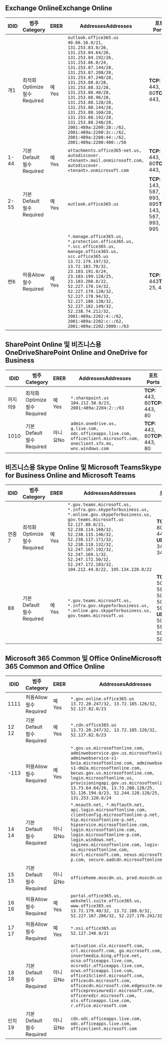<!--THIS FILE IS AUTOMATICALLY GENERATED. MANUAL CHANGES WILL BE OVERWRITTEN.-->
<!--Please contact the Office 365 Endpoints team with any questions.-->
<!--USGovGCCHigh endpoints version 2019022800-->
<!--File generated 2019-03-12 12:08:24.8637-->

## <a name="exchange-online"></a><span data-ttu-id="6858f-101">Exchange Online</span><span class="sxs-lookup"><span data-stu-id="6858f-101">Exchange Online</span></span>

<span data-ttu-id="6858f-102">ID</span><span class="sxs-lookup"><span data-stu-id="6858f-102">ID</span></span> | <span data-ttu-id="6858f-103">범주</span><span class="sxs-lookup"><span data-stu-id="6858f-103">Category</span></span> | <span data-ttu-id="6858f-104">ER</span><span class="sxs-lookup"><span data-stu-id="6858f-104">ER</span></span> | <span data-ttu-id="6858f-105">Addresses</span><span class="sxs-lookup"><span data-stu-id="6858f-105">Addresses</span></span> | <span data-ttu-id="6858f-106">포트</span><span class="sxs-lookup"><span data-stu-id="6858f-106">Ports</span></span>
-- | -------------------- | --- | ------------------------------------------------------------------------------------------------------------------------------------------------------------------------------------------------------------------------------------------------------------------------------------------------------------------------------------------------------------------------------------------------------------------------------------------------ | -------------------------------
<span data-ttu-id="6858f-107">개</span><span class="sxs-lookup"><span data-stu-id="6858f-107">1</span></span> | <span data-ttu-id="6858f-108">최적화</span><span class="sxs-lookup"><span data-stu-id="6858f-108">Optimize</span></span><BR><span data-ttu-id="6858f-109">필수</span><span class="sxs-lookup"><span data-stu-id="6858f-109">Required</span></span> | <span data-ttu-id="6858f-110">예</span><span class="sxs-lookup"><span data-stu-id="6858f-110">Yes</span></span> | `outlook.office365.us`<BR>`40.66.16.0/21, 131.253.83.0/26, 131.253.84.64/26, 131.253.84.192/26, 131.253.86.0/24, 131.253.87.144/28, 131.253.87.208/28, 131.253.87.240/28, 131.253.88.0/28, 131.253.88.32/28, 131.253.88.48/28, 131.253.88.96/28, 131.253.88.128/28, 131.253.88.144/28, 131.253.88.160/28, 131.253.88.192/28, 131.253.88.240/28, 2001:489a:2200:28::/62, 2001:489a:2200:3c::/62, 2001:489a:2200:44::/62, 2001:489a:2200:400::/56` | <span data-ttu-id="6858f-111">**TCP:** 443, 80</span><span class="sxs-lookup"><span data-stu-id="6858f-111">**TCP:** 443, 80</span></span>
<span data-ttu-id="6858f-112">1-4</span><span class="sxs-lookup"><span data-stu-id="6858f-112">4</span></span> | <span data-ttu-id="6858f-113">기본</span><span class="sxs-lookup"><span data-stu-id="6858f-113">Default</span></span><BR><span data-ttu-id="6858f-114">필수</span><span class="sxs-lookup"><span data-stu-id="6858f-114">Required</span></span> | <span data-ttu-id="6858f-115">예</span><span class="sxs-lookup"><span data-stu-id="6858f-115">Yes</span></span> | `attachments.office365-net.us, autodiscover.<tenant>.mail.onmicrosoft.com, autodiscover.<tenant>.onmicrosoft.com` | <span data-ttu-id="6858f-116">**TCP:** 443, 80</span><span class="sxs-lookup"><span data-stu-id="6858f-116">**TCP:** 443, 80</span></span>
<span data-ttu-id="6858f-117">2-5</span><span class="sxs-lookup"><span data-stu-id="6858f-117">5</span></span> | <span data-ttu-id="6858f-118">기본</span><span class="sxs-lookup"><span data-stu-id="6858f-118">Default</span></span><BR><span data-ttu-id="6858f-119">필수</span><span class="sxs-lookup"><span data-stu-id="6858f-119">Required</span></span> | <span data-ttu-id="6858f-120">예</span><span class="sxs-lookup"><span data-stu-id="6858f-120">Yes</span></span> | `outlook.office365.us` | <span data-ttu-id="6858f-121">**TCP:** 143, 25, 587, 993, 995</span><span class="sxs-lookup"><span data-stu-id="6858f-121">**TCP:** 143, 25, 587, 993, 995</span></span>
<span data-ttu-id="6858f-122">번</span><span class="sxs-lookup"><span data-stu-id="6858f-122">6</span></span> | <span data-ttu-id="6858f-123">허용</span><span class="sxs-lookup"><span data-stu-id="6858f-123">Allow</span></span><BR><span data-ttu-id="6858f-124">필수</span><span class="sxs-lookup"><span data-stu-id="6858f-124">Required</span></span> | <span data-ttu-id="6858f-125">예</span><span class="sxs-lookup"><span data-stu-id="6858f-125">Yes</span></span> | `*.manage.office365.us, *.protection.office365.us, *.scc.office365.us, manage.office365.us, scc.office365.us`<BR>`13.72.179.197/32, 13.72.183.70/32, 23.103.191.0/24, 23.103.199.128/25, 23.103.208.0/22, 52.227.170.14/32, 52.227.170.120/32, 52.227.178.94/32, 52.227.180.138/32, 52.227.182.149/32, 52.238.74.212/32, 2001:489a:2202:4::/62, 2001:489a:2202:c::/62, 2001:489a:2202:2000::/63` | <span data-ttu-id="6858f-126">**TCP:** 25, 443</span><span class="sxs-lookup"><span data-stu-id="6858f-126">**TCP:** 25, 443</span></span>

## <a name="sharepoint-online-and-onedrive-for-business"></a><span data-ttu-id="6858f-127">SharePoint Online 및 비즈니스용 OneDrive</span><span class="sxs-lookup"><span data-stu-id="6858f-127">SharePoint Online and OneDrive for Business</span></span>

<span data-ttu-id="6858f-128">ID</span><span class="sxs-lookup"><span data-stu-id="6858f-128">ID</span></span> | <span data-ttu-id="6858f-129">범주</span><span class="sxs-lookup"><span data-stu-id="6858f-129">Category</span></span> | <span data-ttu-id="6858f-130">ER</span><span class="sxs-lookup"><span data-stu-id="6858f-130">ER</span></span> | <span data-ttu-id="6858f-131">Addresses</span><span class="sxs-lookup"><span data-stu-id="6858f-131">Addresses</span></span> | <span data-ttu-id="6858f-132">포트</span><span class="sxs-lookup"><span data-stu-id="6858f-132">Ports</span></span>
-- | -------------------- | --- | ----------------------------------------------------------------------------------------------------------------------- | ----------------
<span data-ttu-id="6858f-133">까지의</span><span class="sxs-lookup"><span data-stu-id="6858f-133">9</span></span> | <span data-ttu-id="6858f-134">최적화</span><span class="sxs-lookup"><span data-stu-id="6858f-134">Optimize</span></span><BR><span data-ttu-id="6858f-135">필수</span><span class="sxs-lookup"><span data-stu-id="6858f-135">Required</span></span> | <span data-ttu-id="6858f-136">예</span><span class="sxs-lookup"><span data-stu-id="6858f-136">Yes</span></span> | `*.sharepoint.us`<BR>`104.212.50.0/23, 2001:489a:2204:2::/63` | <span data-ttu-id="6858f-137">**TCP:** 443, 80</span><span class="sxs-lookup"><span data-stu-id="6858f-137">**TCP:** 443, 80</span></span>
<span data-ttu-id="6858f-138">10</span><span class="sxs-lookup"><span data-stu-id="6858f-138">10</span></span> | <span data-ttu-id="6858f-139">기본</span><span class="sxs-lookup"><span data-stu-id="6858f-139">Default</span></span><BR><span data-ttu-id="6858f-140">필수</span><span class="sxs-lookup"><span data-stu-id="6858f-140">Required</span></span> | <span data-ttu-id="6858f-141">아니요</span><span class="sxs-lookup"><span data-stu-id="6858f-141">No</span></span> | `admin.onedrive.us, g.live.com, odc.officeapps.live.com, officeclient.microsoft.com, oneclient.sfx.ms, wns.windows.com` | <span data-ttu-id="6858f-142">**TCP:** 443, 80</span><span class="sxs-lookup"><span data-stu-id="6858f-142">**TCP:** 443, 80</span></span>

## <a name="skype-for-business-online-and-microsoft-teams"></a><span data-ttu-id="6858f-143">비즈니스용 Skype Online 및 Microsoft Teams</span><span class="sxs-lookup"><span data-stu-id="6858f-143">Skype for Business Online and Microsoft Teams</span></span>

<span data-ttu-id="6858f-144">ID</span><span class="sxs-lookup"><span data-stu-id="6858f-144">ID</span></span> | <span data-ttu-id="6858f-145">범주</span><span class="sxs-lookup"><span data-stu-id="6858f-145">Category</span></span> | <span data-ttu-id="6858f-146">ER</span><span class="sxs-lookup"><span data-stu-id="6858f-146">ER</span></span> | <span data-ttu-id="6858f-147">Addresses</span><span class="sxs-lookup"><span data-stu-id="6858f-147">Addresses</span></span> | <span data-ttu-id="6858f-148">포트</span><span class="sxs-lookup"><span data-stu-id="6858f-148">Ports</span></span>
-- | -------------------- | --- | --------------------------------------------------------------------------------------------------------------------------------------------------------------------------------------------------------------------------------------------------------------------------------------------------------------------------------- | --------------------------------------------------
<span data-ttu-id="6858f-149">연중</span><span class="sxs-lookup"><span data-stu-id="6858f-149">7</span></span> | <span data-ttu-id="6858f-150">최적화</span><span class="sxs-lookup"><span data-stu-id="6858f-150">Optimize</span></span><BR><span data-ttu-id="6858f-151">필수</span><span class="sxs-lookup"><span data-stu-id="6858f-151">Required</span></span> | <span data-ttu-id="6858f-152">예</span><span class="sxs-lookup"><span data-stu-id="6858f-152">Yes</span></span> | `*.gov.teams.microsoft.us, *.infra.gov.skypeforbusiness.us, *.online.gov.skypeforbusiness.us, gov.teams.microsoft.us`<BR>`52.127.88.0/21, 52.238.114.160/32, 52.238.115.146/32, 52.238.117.171/32, 52.238.118.132/32, 52.247.167.192/32, 52.247.169.1/32, 52.247.172.50/32, 52.247.172.103/32, 104.212.44.0/22, 195.134.228.0/22` | <span data-ttu-id="6858f-153">**TCP:** 443, 80</span><span class="sxs-lookup"><span data-stu-id="6858f-153">**TCP:** 443, 80</span></span><BR><span data-ttu-id="6858f-154">**UDP:** 3478</span><span class="sxs-lookup"><span data-stu-id="6858f-154">**UDP:** 3478</span></span>
<span data-ttu-id="6858f-155">8</span><span class="sxs-lookup"><span data-stu-id="6858f-155">8</span></span> | <span data-ttu-id="6858f-156">기본</span><span class="sxs-lookup"><span data-stu-id="6858f-156">Default</span></span><BR><span data-ttu-id="6858f-157">필수</span><span class="sxs-lookup"><span data-stu-id="6858f-157">Required</span></span> | <span data-ttu-id="6858f-158">예</span><span class="sxs-lookup"><span data-stu-id="6858f-158">Yes</span></span> | `*.gov.teams.microsoft.us, *.infra.gov.skypeforbusiness.us, *.online.gov.skypeforbusiness.us, gov.teams.microsoft.us` | <span data-ttu-id="6858f-159">**TCP:** 5061, 50000-59999</span><span class="sxs-lookup"><span data-stu-id="6858f-159">**TCP:** 5061, 50000-59999</span></span><BR><span data-ttu-id="6858f-160">**UDP:** 50000-59999</span><span class="sxs-lookup"><span data-stu-id="6858f-160">**UDP:** 50000-59999</span></span>

## <a name="microsoft-365-common-and-office-online"></a><span data-ttu-id="6858f-161">Microsoft 365 Common 및 Office Online</span><span class="sxs-lookup"><span data-stu-id="6858f-161">Microsoft 365 Common and Office Online</span></span>

<span data-ttu-id="6858f-162">ID</span><span class="sxs-lookup"><span data-stu-id="6858f-162">ID</span></span> | <span data-ttu-id="6858f-163">범주</span><span class="sxs-lookup"><span data-stu-id="6858f-163">Category</span></span> | <span data-ttu-id="6858f-164">ER</span><span class="sxs-lookup"><span data-stu-id="6858f-164">ER</span></span> | <span data-ttu-id="6858f-165">Addresses</span><span class="sxs-lookup"><span data-stu-id="6858f-165">Addresses</span></span> | <span data-ttu-id="6858f-166">포트</span><span class="sxs-lookup"><span data-stu-id="6858f-166">Ports</span></span>
-- | ------------------- | --- | ---------------------------------------------------------------------------------------------------------------------------------------------------------------------------------------------------------------------------------------------------------------------------------------------------------------------------------------------------------------------------------------------- | ----------------
<span data-ttu-id="6858f-167">11</span><span class="sxs-lookup"><span data-stu-id="6858f-167">11</span></span> | <span data-ttu-id="6858f-168">허용</span><span class="sxs-lookup"><span data-stu-id="6858f-168">Allow</span></span><BR><span data-ttu-id="6858f-169">필수</span><span class="sxs-lookup"><span data-stu-id="6858f-169">Required</span></span> | <span data-ttu-id="6858f-170">예</span><span class="sxs-lookup"><span data-stu-id="6858f-170">Yes</span></span> | `*.gov.online.office365.us`<BR>`13.72.20.247/32, 13.72.185.126/32, 52.127.82.0/23` | <span data-ttu-id="6858f-171">**TCP:** 443</span><span class="sxs-lookup"><span data-stu-id="6858f-171">**TCP:** 443</span></span>
<span data-ttu-id="6858f-172">12 </span><span class="sxs-lookup"><span data-stu-id="6858f-172">12</span></span> | <span data-ttu-id="6858f-173">기본</span><span class="sxs-lookup"><span data-stu-id="6858f-173">Default</span></span><BR><span data-ttu-id="6858f-174">필수</span><span class="sxs-lookup"><span data-stu-id="6858f-174">Required</span></span> | <span data-ttu-id="6858f-175">예</span><span class="sxs-lookup"><span data-stu-id="6858f-175">Yes</span></span> | `*.cdn.office365.us`<BR>`13.72.20.247/32, 13.72.185.126/32, 52.127.82.0/23` | <span data-ttu-id="6858f-176">**TCP:** 443</span><span class="sxs-lookup"><span data-stu-id="6858f-176">**TCP:** 443</span></span>
<span data-ttu-id="6858f-177">-1</span><span class="sxs-lookup"><span data-stu-id="6858f-177">13</span></span> | <span data-ttu-id="6858f-178">허용</span><span class="sxs-lookup"><span data-stu-id="6858f-178">Allow</span></span><BR><span data-ttu-id="6858f-179">필수</span><span class="sxs-lookup"><span data-stu-id="6858f-179">Required</span></span> | <span data-ttu-id="6858f-180">예</span><span class="sxs-lookup"><span data-stu-id="6858f-180">Yes</span></span> | `*.gov.us.microsoftonline.com, adminwebservice.gov.us.microsoftonline.com, adminwebservice-s1-bn1a.microsoftonline.com, adminwebservice-s1-dm2a.microsoftonline.com, becws.gov.us.microsoftonline.com, login.microsoftonline.us, provisioningapi.gov.us.microsoftonline.com`<BR>`13.73.64.64/26, 13.73.208.128/25, 52.126.194.0/23, 52.244.120.128/25, 131.253.120.0/24` | <span data-ttu-id="6858f-181">**TCP:** 443</span><span class="sxs-lookup"><span data-stu-id="6858f-181">**TCP:** 443</span></span>
<span data-ttu-id="6858f-182">14 </span><span class="sxs-lookup"><span data-stu-id="6858f-182">14</span></span> | <span data-ttu-id="6858f-183">기본</span><span class="sxs-lookup"><span data-stu-id="6858f-183">Default</span></span><BR><span data-ttu-id="6858f-184">필수</span><span class="sxs-lookup"><span data-stu-id="6858f-184">Required</span></span> | <span data-ttu-id="6858f-185">아니요</span><span class="sxs-lookup"><span data-stu-id="6858f-185">No</span></span> | `*.msauth.net, *.msftauth.net, api.login.microsoftonline.com, clientconfig.microsoftonline-p.net, hip.microsoftonline-p.net, hipservice.microsoftonline.com, login.microsoftonline.com, login.microsoftonline-p.com, login.windows.net, loginex.microsoftonline.com, login-us.microsoftonline.com, mscrl.microsoft.com, nexus.microsoftonline-p.com, secure.aadcdn.microsoftonline-p.com` | <span data-ttu-id="6858f-186">**TCP:** 443</span><span class="sxs-lookup"><span data-stu-id="6858f-186">**TCP:** 443</span></span>
<span data-ttu-id="6858f-187">15 </span><span class="sxs-lookup"><span data-stu-id="6858f-187">15</span></span> | <span data-ttu-id="6858f-188">기본</span><span class="sxs-lookup"><span data-stu-id="6858f-188">Default</span></span><BR><span data-ttu-id="6858f-189">필수</span><span class="sxs-lookup"><span data-stu-id="6858f-189">Required</span></span> | <span data-ttu-id="6858f-190">아니요</span><span class="sxs-lookup"><span data-stu-id="6858f-190">No</span></span> | `officehome.msocdn.us, prod.msocdn.us` | <span data-ttu-id="6858f-191">**TCP:** 443, 80</span><span class="sxs-lookup"><span data-stu-id="6858f-191">**TCP:** 443, 80</span></span>
<span data-ttu-id="6858f-192">16 </span><span class="sxs-lookup"><span data-stu-id="6858f-192">16</span></span> | <span data-ttu-id="6858f-193">허용</span><span class="sxs-lookup"><span data-stu-id="6858f-193">Allow</span></span><BR><span data-ttu-id="6858f-194">필수</span><span class="sxs-lookup"><span data-stu-id="6858f-194">Required</span></span> | <span data-ttu-id="6858f-195">예</span><span class="sxs-lookup"><span data-stu-id="6858f-195">Yes</span></span> | `portal.office365.us, webshell.suite.office365.us, www.office365.us`<BR>`13.72.179.48/32, 13.72.188.8/32, 52.227.167.206/32, 52.227.170.242/32` | <span data-ttu-id="6858f-196">**TCP:** 443, 80</span><span class="sxs-lookup"><span data-stu-id="6858f-196">**TCP:** 443, 80</span></span>
<span data-ttu-id="6858f-197">17 </span><span class="sxs-lookup"><span data-stu-id="6858f-197">17</span></span> | <span data-ttu-id="6858f-198">허용</span><span class="sxs-lookup"><span data-stu-id="6858f-198">Allow</span></span><BR><span data-ttu-id="6858f-199">필수</span><span class="sxs-lookup"><span data-stu-id="6858f-199">Required</span></span> | <span data-ttu-id="6858f-200">예</span><span class="sxs-lookup"><span data-stu-id="6858f-200">Yes</span></span> | `*.osi.office365.us`<BR>`52.127.240.0/21` | <span data-ttu-id="6858f-201">**TCP:** 443</span><span class="sxs-lookup"><span data-stu-id="6858f-201">**TCP:** 443</span></span>
<span data-ttu-id="6858f-202">18 </span><span class="sxs-lookup"><span data-stu-id="6858f-202">18</span></span> | <span data-ttu-id="6858f-203">기본</span><span class="sxs-lookup"><span data-stu-id="6858f-203">Default</span></span><BR><span data-ttu-id="6858f-204">필수</span><span class="sxs-lookup"><span data-stu-id="6858f-204">Required</span></span> | <span data-ttu-id="6858f-205">아니요</span><span class="sxs-lookup"><span data-stu-id="6858f-205">No</span></span> | `activation.sls.microsoft.com, crl.microsoft.com, go.microsoft.com, insertmedia.bing.office.net, ocsa.officeapps.live.com, ocsredir.officeapps.live.com, ocws.officeapps.live.com, office15client.microsoft.com, officecdn.microsoft.com, officecdn.microsoft.com.edgesuite.net, officepreviewredir.microsoft.com, officeredir.microsoft.com, ols.officeapps.live.com, r.office.microsoft.com` | <span data-ttu-id="6858f-206">**TCP:** 443, 80</span><span class="sxs-lookup"><span data-stu-id="6858f-206">**TCP:** 443, 80</span></span>
<span data-ttu-id="6858f-207">인치</span><span class="sxs-lookup"><span data-stu-id="6858f-207">19</span></span> | <span data-ttu-id="6858f-208">기본</span><span class="sxs-lookup"><span data-stu-id="6858f-208">Default</span></span><BR><span data-ttu-id="6858f-209">필수</span><span class="sxs-lookup"><span data-stu-id="6858f-209">Required</span></span> | <span data-ttu-id="6858f-210">아니요</span><span class="sxs-lookup"><span data-stu-id="6858f-210">No</span></span> | `cdn.odc.officeapps.live.com, odc.officeapps.live.com, officeclient.microsoft.com` | <span data-ttu-id="6858f-211">**TCP:** 443, 80</span><span class="sxs-lookup"><span data-stu-id="6858f-211">**TCP:** 443, 80</span></span>
